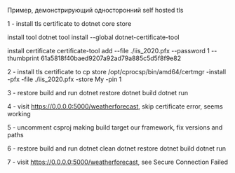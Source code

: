 Пример, демонстрирующий односторонний self hosted tls

1 - install tls certificate to dotnet core store

install tool
dotnet tool install --global dotnet-certificate-tool

install certificate
certificate-tool add --file ./iis_2020.pfx  --password 1 --thumbprint 61a5818f40baed9207a92ad79a885c5d5f8f9e82

2 - install tls certificate to cp store
/opt/cprocsp/bin/amd64/certmgr -install  -pfx -file ./iis_2020.pfx -store My -pin 1


3 - restore build and run
dotnet restore
dotnet build
dotnet run

4 - visit https://0.0.0.0:5000/weatherforecast, skip certificate error, seems working

5 - uncomment csproj making build target our framework, fix versions and paths

6 - restore build and run
dotnet clean
dotnet restore
dotnet build
dotnet run

7  - visit https://0.0.0.0:5000/weatherforecast, see Secure Connection Failed

